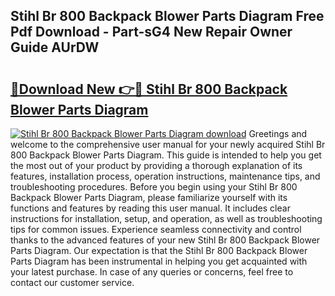 ## Stihl Br 800 Backpack Blower Parts Diagram Free Pdf Download - Part-sG4 New Repair Owner Guide AUrDW

# <h2><a href="http://dfkme2.blite.top/?on=Stihl+Br+800+Backpack+Blower+Parts+Diagram">🔗Download New 👉🔴 Stihl Br 800 Backpack Blower Parts Diagram</a></h2>

[![Stihl Br 800 Backpack Blower Parts Diagram download](https://i.imgur.com/lujVjoI.png)](http://dfkme2.blite.top/?on=Stihl+Br+800+Backpack+Blower+Parts+Diagram)
Greetings and welcome to the comprehensive user manual for your newly acquired Stihl Br 800 Backpack Blower Parts Diagram. This guide is intended to help you get the most out of your product by providing a thorough explanation of its features, installation process, operation instructions, maintenance tips, and troubleshooting procedures. Before you begin using your Stihl Br 800 Backpack Blower Parts Diagram, please familiarize yourself with its functions and features by reading this user manual. It includes clear instructions for installation, setup, and operation, as well as troubleshooting tips for common issues. Experience seamless connectivity and control thanks to the advanced features of your new Stihl Br 800 Backpack Blower Parts Diagram. Our expectation is that the Stihl Br 800 Backpack Blower Parts Diagram has been instrumental in helping you get acquainted with your latest purchase. In case of any queries or concerns, feel free to contact our customer service.

